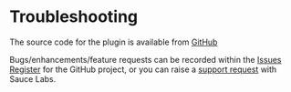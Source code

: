 Troubleshooting
======

The source code for the plugin is available from [GitHub](https://github.com/rossrowe/sauce-teamcity-plugin)

Bugs/enhancements/feature requests can be recorded within the [Issues Register](https://github.com/rossrowe/sauce-teamcity-plugin/issues) for the GitHub project, or you can raise a [support request](https://support.saucelabs.com) with Sauce Labs.